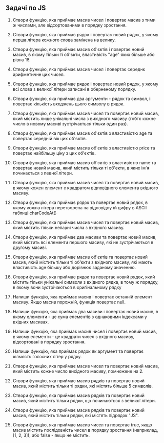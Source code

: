 ## Задачі по JS

1. Створи функцію, яка приймає масив чисел і повертає масив з тими ж числами, але відсортованими в порядку зростання.

2. Створи функцію, яка приймає рядок і повертає новий рядок, у якому перша літера кожного слова замінена на велику.

3. Створи функцію, яка приймає масив об'єктів і повертає новий масив, в якому тільки ті об'єкти, властивість "age" яких більше або рівна 18.

4. Створи функцію, яка приймає масив чисел і повертає середнє арифметичне цих чисел.

5. Створи функцію, яка приймає рядок і повертає новий рядок, у якому всі слова з великої літери записані в оберненому порядку.

6. Створи функцію, яка приймає два аргументи - рядок та символ, і повертає кількість входжень цього символу в рядок.

7. Створи функцію, яка приймає масив чисел та повертає новий масив, який містить лише унікальні числа з вихідного масиву (тобто кожне число в новому масиві зустрічається тільки один раз).

8. Створи функцію, яка приймає масив об'єктів з властивістю age та повертає середній вік цих об'єктів.

9. Створи функцію, яка приймає масив об'єктів з властивістю price та повертає найбільшу ціну з цих об'єктів.

10. Створи функцію, яка приймає масив об'єктів з властивістю name та повертає новий масив, який містить тільки ті об'єкти, в яких ім'я починається з певної літери.

11. Створи функцію, яка приймає масив чисел та повертає новий масив, в якому кожен елемент є квадратом відповідного елемента вхідного масиву.

12. Створи функцію, яка приймає рядок та повертає новий рядок, в якому кожна літера перетворена на відповідну їй цифру в ASCII таблиці charCodeAt()

13. Створи функцію, яка приймає масив чисел та повертає новий масив, який містить тільки непарні числа з вхідного масиву.

14. Створи функцію, яка приймає два масиви та повертає новий масив, який містить всі елементи першого масиву, які не зустрічаються в другому масиві.

15. Створи функцію, яка приймає масив об'єктів та повертає новий масив, який містить тільки ті об'єкти з вхідного масиву, які мають властивість age більшу або дорівнює заданому значенню.

16. Створи функцію, яка приймає рядок та повертає новий рядок, який містить тільки унікальні символи з вхідного рядка, в тому ж порядку, в якому вони зустрічаються в оригінальному рядку

17. Напиши функцію, яка приймає масив і повертає останній елемент масиву. Якщо масив порожній, функція повертає null.

18. Напиши функцію, яка приймає два масиви і повертає новий масив, в якому елементи - це сума елементів з однаковими індексами у вхідних масивах.

19. Напиши функцію, яка приймає масив чисел і повертає новий масив, в якому елементи - це квадрати чисел з вхідного масиву, відсортовані в порядку зростання.

20. Напиши функцію, яка приймає рядок як аргумент та повертає кількість голосних літер у рядку.

21. Створи функцію, яка приймає масив чисел та повертає новий масив, який містить кожне число вихідного масиву, помножене на 2.

22. Створи функцію, яка приймає масив рядків та повертає новий масив, який містить тільки ті рядки, які містять більше 5 символів.

23. Створи функцію, яка приймає масив рядків та повертає новий масив, який містить тільки рядки, що починаються з великої літери.

24. Створи функцію, яка приймає масив рядків та повертає новий масив, який містить тільки рядки, які містять підрядок "JS".

25. Створи функцію, яка приймає масив чисел та повертає true, якщо масив містить послідовність чисел в порядку зростання (наприклад, [1, 2, 3]), або false - якщо не містить.

